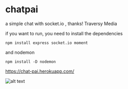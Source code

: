 # chatpai
a simple chat with socket.io , thanks!  Traversy Media


if you want to run, you need to install the dependencies

```
npm install express socket.io moment
```

and nodemon

```
npm install -D nodemon
```




https://chat-pai.herokuapp.com/

![alt text](https://media.discordapp.net/attachments/744419261086433282/785260712783642644/Captura_de_pantalla_2020-12-06_164337.png?width=866&height=430)

